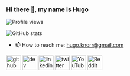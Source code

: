 ### Hi there 👋, my name is Hugo

![Profile views](https://gpvc.arturio.dev/vodkhard)

![GitHub stats](https://github-readme-stats.vercel.app/api?username=vodkhard&show_icons=true)

- 📫 How to reach me: hugo.knorr@gmail.com 

[<img src='https://cdn.jsdelivr.net/npm/simple-icons@3.0.1/icons/github.svg' alt='github' height='40'>](https://github.com/vodkhard)  [<img src='https://cdn.jsdelivr.net/npm/simple-icons@3.0.1/icons/dev-dot-to.svg' alt='dev' height='40'>](https://dev.to/vodkhard)  [<img src='https://cdn.jsdelivr.net/npm/simple-icons@3.0.1/icons/linkedin.svg' alt='linkedin' height='40'>](https://www.linkedin.com/in/hugo-knorr-86b58797/)  [<img src='https://cdn.jsdelivr.net/npm/simple-icons@3.0.1/icons/twitter.svg' alt='twitter' height='40'>](https://twitter.com/vodkhard)  [<img src='https://cdn.jsdelivr.net/npm/simple-icons@3.0.1/icons/youtube.svg' alt='YouTube' height='40'>](https://www.youtube.com/channel/UCLfsp-4CTo06vsCmlFdqEnA)  [<img src='https://cdn.jsdelivr.net/npm/simple-icons@3.0.1/icons/reddit.svg' alt='Reddit' height='40'>](https://www.reddit.com/user/vodkhard)
